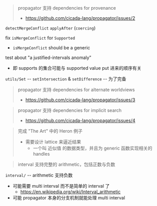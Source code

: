 > propagator 支持 dependencies for provenance
>
> - https://github.com/cicada-lang/propagator/issues/2

`detectMergeConflict`
`applyAfter` (`coercing`)

fix `isMergeConflict` for `Supported`

- `isMergeConflict` should be a generic

test about "a justified-intervals anomaly"

- 即 supports 的集合可能与 supported value put 进来的顺序有关

`utils/Set` -- `setIntersection` & `setDifference` -- 为了完备

> propagator 支持 dependencies for alternate worldviews
>
> - https://github.com/cicada-lang/propagator/issues/3

> propagator 支持 dependencies for implicit search
>
> - https://github.com/cicada-lang/propagator/issues/4

> 完成 "The Art" 中的 Heron 例子
>
> - 需要设计 lattice 来逼近结果
>   - 一个叫 近似值 的数据类型，并且为 generic 函数实现相关的 handles

> interval 支持完整的 arithmetic，包括正数与负数

`interval/` -- arithmetic 支持负数

- 可能需要 multi interval 而不是简单的 interval 了
  - https://en.wikipedia.org/wiki/Interval_arithmetic
- 可能 propagator 本身的分支机制就能处理 multi interval

